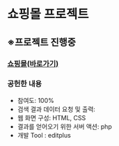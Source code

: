 # 쇼핑몰 프로젝트
<h2>※프로젝트 진행중</h2>
<h3><a href ="http://study421.dothome.co.kr/">쇼핑몰(바로가기)</a></h3>
<h3>공헌한 내용</h3>
<ul>
  <li>참여도: 100%</li>
  <li>검색 결과 데이터 요청 및 출력:</li>
  <li>웹 화면 구성: HTML, CSS</li>
  <li>결과를 얻어오기 위한 서버 액션: php</li>
  <li>개발 Tool : editplus</li>
</ul>

